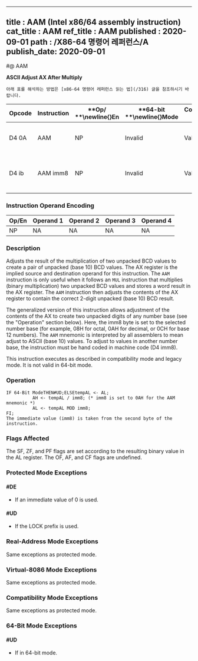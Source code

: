 ----------------------------
title : AAM (Intel x86/64 assembly instruction)
cat_title : AAM
ref_title : AAM
published : 2020-09-01
path : /X86-64 명령어 레퍼런스/A
publish_date: 2020-09-01
----------------------------


#@ AAM

**ASCII Adjust AX After Multiply**

```lec-info
아래 표를 해석하는 방법은 [x86-64 명령어 레퍼런스 읽는 법](/316) 글을 참조하시기 바랍니다.
```

|**Opcode**|**Instruction**|**Op/ **\newline{}**En**|**64-bit **\newline{}**Mode**|**Compat/**\newline{}**Leg Mode**|**Description**|
|----------|---------------|------------------------|-----------------------------|---------------------------------|---------------|
|D4 0A|AAM|NP|Invalid|Valid|ASCII adjust AX after multiply.|
|D4 ib|AAM imm8|NP|Invalid|Valid|Adjust AX after multiply to number base imm8.|
### Instruction Operand Encoding


|Op/En|Operand 1|Operand 2|Operand 3|Operand 4|
|-----|---------|---------|---------|---------|
|NP|NA|NA|NA|NA|
### Description


Adjusts the result of the multiplication of two unpacked BCD values to create a pair of unpacked (base 10) BCD values. The AX register is the implied source and destination operand for this instruction. The `AAM` instruction is only useful when it follows an `MUL` instruction that multiplies (binary multiplication) two unpacked BCD values and stores a word result in the AX register. The `AAM` instruction then adjusts the contents of the AX register to contain the correct 2-digit unpacked (base 10) BCD result. 

The generalized version of this instruction allows adjustment of the contents of the AX to create two unpacked digits of any number base (see the "Operation" section below). Here, the imm8 byte is set to the selected number base (for example, 08H for octal, 0AH for decimal, or 0CH for base 12 numbers). The `AAM` mnemonic is interpreted by all assemblers to mean adjust to ASCII (base 10) values. To adjust to values in another number base, the instruction must be hand coded in machine code (D4 imm8).

This instruction executes as described in compatibility mode and legacy mode. It is not valid in 64-bit mode.


### Operation

```info-verb
IF 64-Bit ModeTHEN#UD;ELSEtempAL <- AL;
          AH <- tempAL / imm8; (* imm8 is set to 0AH for the AAM mnemonic *)
          AL <- tempAL MOD imm8;
FI;
The immediate value (imm8) is taken from the second byte of the instruction.
```
### Flags Affected


The SF, ZF, and PF flags are set according to the resulting binary value in the AL register. The OF, AF, and CF flags are undefined.


### Protected Mode Exceptions

#### #DE
* If an immediate value of 0 is used.

#### #UD
* If the LOCK prefix is used.

### Real-Address Mode Exceptions



Same exceptions as protected mode.


### Virtual-8086 Mode Exceptions



Same exceptions as protected mode.


### Compatibility Mode Exceptions



Same exceptions as protected mode.


### 64-Bit Mode Exceptions

#### #UD
* If in 64-bit mode.
